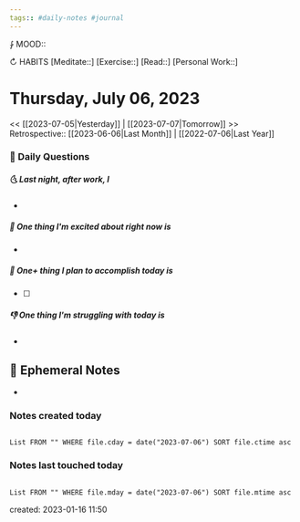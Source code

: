 ```yaml
---
tags:: #daily-notes #journal
---
```


⨑ MOOD::

↻ HABITS
[Meditate::]
[Exercise::]
[Read::]
[Personal Work::]

# Thursday, July 06, 2023

\<\< [[2023-07-05|Yesterday]] | [[2023-07-07|Tomorrow]] >>
Retrospective:: [[2023-06-06|Last Month]] | [[2022-07-06|Last Year]]

### 📅 Daily Questions

##### 🌜 Last night, after work, I

-

##### 🙌 One thing I'm excited about right now is

-

##### 🚀 One+ thing I plan to accomplish today is

- [ ]

##### 👎 One thing I'm struggling with today is

-

## 📝 Ephemeral Notes

-

### Notes created today

```dataview

List FROM "" WHERE file.cday = date("2023-07-06") SORT file.ctime asc

```

### Notes last touched today

```dataview

List FROM "" WHERE file.mday = date("2023-07-06") SORT file.mtime asc

```

created: 2023-01-16 11:50
